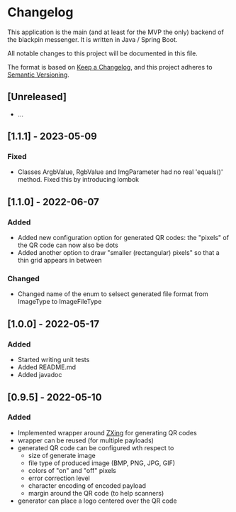 # Changelog

This application is the main (and at least for the MVP the only) backend of
the blackpin messenger. It is written in Java / Spring Boot.

All notable changes to this project will be documented in this file.

The format is based on
[Keep a Changelog](https://keepachangelog.com/en/1.1.0/), and this project
adheres to [Semantic Versioning](https://semver.org/spec/v2.0.0.html).

## [Unreleased]

- ...

## [1.1.1] - 2023-05-09

### Fixed

- Classes ArgbValue, RgbValue and ImgParameter had no real 'equals()'
  method. Fixed this by introducing lombok

## [1.1.0] - 2022-06-07

### Added

- Added new configuration option for generated QR codes:
  the "pixels" of the QR code can now also be dots
- Added another option to draw "smaller (rectangular) pixels" so that a thin
  grid appears in between

### Changed

- Changed name of the enum to selsect generated file format from ImageType to
  ImageFileType

## [1.0.0] - 2022-05-17

### Added

- Started writing unit tests
- Added README.md
- Added javadoc

## [0.9.5] - 2022-05-10

### Added

- Implemented wrapper around [ZXing](https://github.com/zxing/zxing)
  for generating QR codes
- wrapper can be reused (for multiple payloads)
- generated QR code can be configured wth respect to
    - size of generate image
    - file type of produced image (BMP, PNG, JPG, GIF)
    - colors of "on" and "off" pixels
    - error correction level
    - character encoding of encoded payload
    - margin around the QR code (to help scanners)
- generator can place a logo centered over the QR code
